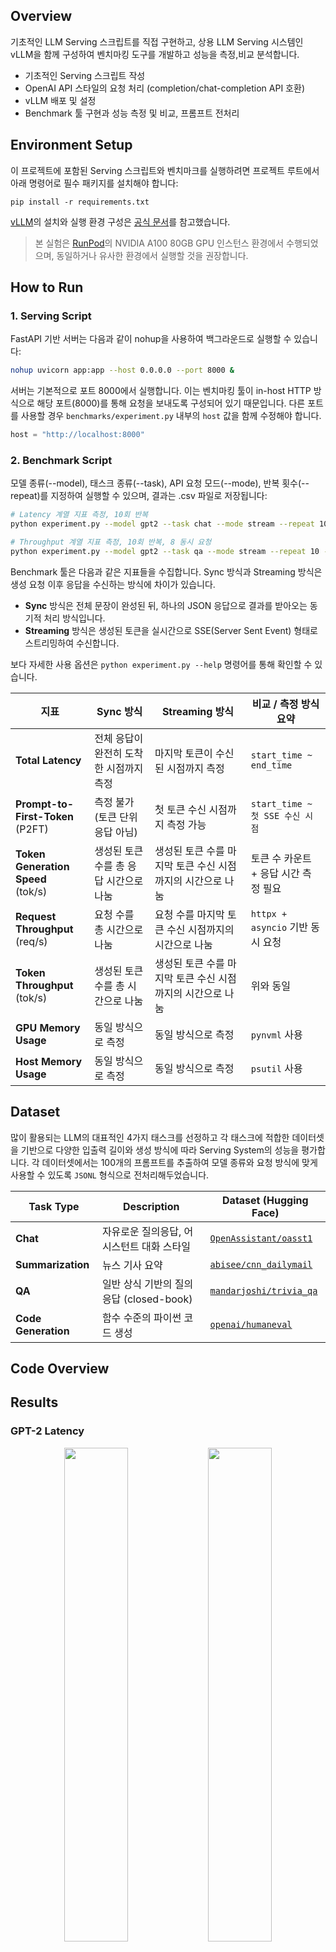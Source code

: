 ## Overview
기초적인 LLM Serving 스크립트를 직접 구현하고, 상용 LLM Serving 시스템인 vLLM을 함께 구성하여 벤치마킹 도구를 개발하고 성능을 측정,비교 분석합니다.

- 기초적인 Serving 스크립트 작성
- OpenAI API 스타일의 요청 처리 (completion/chat-completion API 호환)
- vLLM 배포 및 설정
- Benchmark 툴 구현과 성능 측정 및 비교, 프롬프트 전처리
 
## Environment Setup

이 프로젝트에 포함된 Serving 스크립트와 벤치마크를 실행하려면 프로젝트 루트에서 아래 명령어로 필수 패키지를 설치해야 합니다:

```pip install
pip install -r requirements.txt
```

[vLLM](https://github.com/vllm-project/vllm)의 설치와 실행 환경 구성은 [공식 문서](https://docs.vllm.ai/en/latest/getting_started/quickstart.html)를 참고했습니다.

> 본 실험은 [RunPod](https://www.runpod.io/)의 NVIDIA A100 80GB GPU 인스턴스 환경에서 수행되었으며, 동일하거나 유사한 환경에서 실행할 것을 권장합니다.

## How to Run

### 1. Serving Script

FastAPI 기반 서버는 다음과 같이 nohup을 사용하여 백그라운드로 실행할 수 있습니다:

```bash
nohup uvicorn app:app --host 0.0.0.0 --port 8000 &
```

서버는 기본적으로 포트 8000에서 실행합니다. 이는 벤치마킹 툴이 in-host HTTP 방식으로 해당 포트(8000)를 통해 요청을 보내도록 구성되어 있기 때문입니다. 다른 포트를 사용할 경우 `benchmarks/experiment.py` 내부의 `host` 값을 함께 수정해야 합니다.

```python
host = "http://localhost:8000"
```

### 2. Benchmark Script

모델 종류(--model), 태스크 종류(--task), API 요청 모드(--mode), 반복 횟수(--repeat)를 지정하여 실행할 수 있으며, 결과는 .csv 파일로 저장됩니다:

```bash
# Latency 계열 지표 측정, 10회 반복
python experiment.py --model gpt2 --task chat --mode stream --repeat 10

# Throughput 계열 지표 측정, 10회 반복, 8 동시 요청
python experiment.py --model gpt2 --task qa --mode stream --repeat 10 --throughput-only --parallel 8
```

Benchmark 툴은 다음과 같은 지표들을 수집합니다.
Sync 방식과 Streaming 방식은 생성 요청 이후 응답을 수신하는 방식에 차이가 있습니다.
- **Sync** 방식은 전체 문장이 완성된 뒤, 하나의 JSON 응답으로 결과를 받아오는 동기적 처리 방식입니다.
- **Streaming** 방식은 생성된 토큰을 실시간으로 SSE(Server Sent Event) 형태로 스트리밍하여 수신합니다.

보다 자세한 사용 옵션은 `python experiment.py --help` 명령어를 통해 확인할 수 있습니다.

| 지표 | Sync 방식 | Streaming 방식 | 비교 / 측정 방식 요약 |
|-|-|-|-|
| **Total Latency** | 전체 응답이 완전히 도착한 시점까지 측정 | 마지막 토큰이 수신된 시점까지 측정 | `start_time ~ end_time` |
| **Prompt-to-First-Token**<br>(P2FT) | 측정 불가 (토큰 단위 응답 아님) | 첫 토큰 수신 시점까지 측정 가능 | `start_time ~ 첫 SSE 수신 시점` |
| **Token Generation Speed**<br>(tok/s) | 생성된 토큰 수를 총 응답 시간으로 나눔 | 생성된 토큰 수를 마지막 토큰 수신 시점까지의 시간으로 나눔 | 토큰 수 카운트 + 응답 시간 측정 필요 |
| **Request Throughput**<br>(req/s) | 요청 수를 총 시간으로 나눔 | 요청 수를 마지막 토큰 수신 시점까지의 시간으로 나눔 | `httpx + asyncio` 기반 동시 요청 |
| **Token Throughput**<br>(tok/s) | 생성된 토큰 수를 총 시간으로 나눔 | 생성된 토큰 수를 마지막 토큰 수신 시점까지의 시간으로 나눔 | 위와 동일 |
| **GPU Memory Usage** | 동일 방식으로 측정 | 동일 방식으로 측정 | `pynvml` 사용 |
| **Host Memory Usage** | 동일 방식으로 측정 | 동일 방식으로 측정 | `psutil` 사용 |

## Dataset

많이 활용되는 LLM의 대표적인 4가지 태스크를 선정하고 각 태스크에 적합한 데이터셋을 기반으로 다양한 입출력 길이와 생성 방식에 따라 Serving System의 성능을 평가합니다.
각 데이터셋에서는 100개의 프롬프트를 추출하여 모델 종류와 요청 방식에 맞게 사용할 수 있도록 `JSONL` 형식으로 전처리해두었습니다.

| Task Type | Description | Dataset (Hugging Face) |
|-|-|-|
| **Chat** | 자유로운 질의응답, 어시스턴트 대화 스타일 | [`OpenAssistant/oasst1`](https://huggingface.co/datasets/OpenAssistant/oasst1) |
| **Summarization** | 뉴스 기사 요약 | [`abisee/cnn_dailymail`](https://huggingface.co/datasets/abisee/cnn_dailymail) |
| **QA** | 일반 상식 기반의 질의응답 (closed-book) | [`mandarjoshi/trivia_qa`](https://huggingface.co/datasets/mandarjoshi/trivia_qa) |
| **Code Generation** | 함수 수준의 파이썬 코드 생성 | [`openai/humaneval`](https://huggingface.co/datasets/openai/openai_humaneval) |

## Code Overview

## Results

### GPT-2 Latency
<p align="center">
 <img src="https://github.com/user-attachments/assets/22582dc0-b95b-4c7a-b9ae-c761ab7885c4" width="45%"/>
 <img src="https://github.com/user-attachments/assets/030de9cd-07cd-4999-b4e1-49647ee752a1" width="45%"/>
</p>

### Llama 2 Latency

<p align="center">
 <img src="https://github.com/user-attachments/assets/d5119c33-d807-4f4c-9f24-39cf97877924" width="45%"/>
 <img src="https://github.com/user-attachments/assets/8188701c-d076-4944-82a4-2e3218016c97" width="45%"/>
</p>

### Token Throughput on Chat

<p align="center">
 <img src="https://github.com/user-attachments/assets/b1099dd6-0ba1-4836-b60b-bc18fbbf3ef8" width="45%"/>
 <img src="https://github.com/user-attachments/assets/5448a134-f81f-4284-b814-a28af52c5a02" width="45%"/>
</p>

### GPU VRAM Usage on Chat

<p align="center">
 <img src="https://github.com/user-attachments/assets/82c42e21-7011-4a92-9780-ea9c4fc590ec" width="45%"/>
 <img src="https://github.com/user-attachments/assets/29b27697-2e8e-435e-b17a-90a5ce91d9d0" width="45%"/>
</p>

## Additional Resources
[Google slide - 중간 발표](https://docs.google.com/presentation/d/1dIXP-vJu0QszjQoBENqWEVvm_JJ5_WqBpWjJHkA5G68/edit?usp=sharing)

